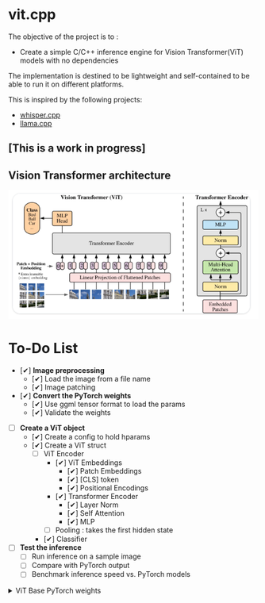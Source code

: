 # vit.cpp
The objective of the project is to :

* Create a simple C/C++ inference engine for Vision Transformer(ViT) models with no dependencies

The implementation is destined to be lightweight and self-contained to be able to run it on different platforms.

This is inspired by the following projects:
* [whisper.cpp](https://github.com/ggerganov/whisper.cpp)
* [llama.cpp](https://github.com/ggerganov/llama.cpp)

## [This is a work in progress]
## Vision Transformer architecture

![Vision Transfomer overview](assets/image.png)

# To-Do List

- [&#10004;] **Image preprocessing**
  - [&#10004;] Load the image from a file name
  - [&#10004;] Image patching
- [&#10004;] **Convert the PyTorch weights**
  - [&#10004;] Use ggml tensor format to load the params
  - [&#10004;] Validate the weights
- [ ] **Create a ViT object**
  - [&#10004;] Create a config to hold hparams
  - [&#10004;] Create a ViT struct
    - [ ] ViT Encoder
        - [&#10004;] ViT Embeddings
            - [&#10004;] Patch Embeddings
            - [&#10004;] [CLS] token
            - [&#10004;] Positional Encodings
        - [&#10004;] Transformer Encoder
            - [&#10004;] Layer Norm
            - [&#10004;] Self Attention
            - [&#10004;] MLP
        - [ ] Pooling : takes the first hidden state
    - [&#10004;] Classifier
- [ ] **Test the inference**
  - [ ] Run inference on a sample image
  - [ ] Compare with PyTorch output
  - [ ] Benchmark inference speed vs. PyTorch models

<details>
<summary>ViT Base PyTorch weights</summary>

    cls_token                   : [1, 1, 768]
    pos_embed                   : [1, 785, 768]
    patch_embed.proj.weight     : [768, 3, 8, 8]
    patch_embed.proj.bias       : [768]
    blocks.0.norm1.weight       : [768]
    blocks.0.norm1.bias         : [768]
    blocks.0.attn.qkv.weight    : [2304, 768]
    blocks.0.attn.qkv.bias      : [2304]
    blocks.0.attn.proj.weight   : [768, 768]
    blocks.0.attn.proj.bias     : [768]
    blocks.0.norm2.weight       : [768]
    blocks.0.norm2.bias         : [768]
    blocks.0.mlp.fc1.weight     : [3072, 768]
    blocks.0.mlp.fc1.bias       : [3072]
    blocks.0.mlp.fc2.weight     : [768, 3072]
    blocks.0.mlp.fc2.bias       : [768]
    blocks.1.norm1.weight       : [768]
    blocks.1.norm1.bias         : [768]
    blocks.1.attn.qkv.weight    : [2304, 768]
    blocks.1.attn.qkv.bias      : [2304]
    blocks.1.attn.proj.weight   : [768, 768]
    blocks.1.attn.proj.bias     : [768]
    blocks.1.norm2.weight       : [768]
    blocks.1.norm2.bias         : [768]
    blocks.1.mlp.fc1.weight     : [3072, 768]
    blocks.1.mlp.fc1.bias       : [3072]
    blocks.1.mlp.fc2.weight     : [768, 3072]
    blocks.1.mlp.fc2.bias       : [768]
    blocks.2.norm1.weight       : [768]
    blocks.2.norm1.bias         : [768]
    blocks.2.attn.qkv.weight    : [2304, 768]
    blocks.2.attn.qkv.bias      : [2304]
    blocks.2.attn.proj.weight   : [768, 768]
    blocks.2.attn.proj.bias     : [768]
    blocks.2.norm2.weight       : [768]
    blocks.2.norm2.bias         : [768]
    blocks.2.mlp.fc1.weight     : [3072, 768]
    blocks.2.mlp.fc1.bias       : [3072]
    blocks.2.mlp.fc2.weight     : [768, 3072]
    blocks.2.mlp.fc2.bias       : [768]
    blocks.3.norm1.weight       : [768]
    blocks.3.norm1.bias         : [768]
    blocks.3.attn.qkv.weight    : [2304, 768]
    blocks.3.attn.qkv.bias      : [2304]
    blocks.3.attn.proj.weight   : [768, 768]
    blocks.3.attn.proj.bias     : [768]
    blocks.3.norm2.weight       : [768]
    blocks.3.norm2.bias         : [768]
    blocks.3.mlp.fc1.weight     : [3072, 768]
    blocks.3.mlp.fc1.bias       : [3072]
    blocks.3.mlp.fc2.weight     : [768, 3072]
    blocks.3.mlp.fc2.bias       : [768]
    blocks.4.norm1.weight       : [768]
    blocks.4.norm1.bias         : [768]
    blocks.4.attn.qkv.weight    : [2304, 768]
    blocks.4.attn.qkv.bias      : [2304]
    blocks.4.attn.proj.weight   : [768, 768]
    blocks.4.attn.proj.bias     : [768]
    blocks.4.norm2.weight       : [768]
    blocks.4.norm2.bias         : [768]
    blocks.4.mlp.fc1.weight     : [3072, 768]
    blocks.4.mlp.fc1.bias       : [3072]
    blocks.4.mlp.fc2.weight     : [768, 3072]
    blocks.4.mlp.fc2.bias       : [768]
    blocks.5.norm1.weight       : [768]
    blocks.5.norm1.bias         : [768]
    blocks.5.attn.qkv.weight    : [2304, 768]
    blocks.5.attn.qkv.bias      : [2304]
    blocks.5.attn.proj.weight   : [768, 768]
    blocks.5.attn.proj.bias     : [768]
    blocks.5.norm2.weight       : [768]
    blocks.5.norm2.bias         : [768]
    blocks.5.mlp.fc1.weight     : [3072, 768]
    blocks.5.mlp.fc1.bias       : [3072]
    blocks.5.mlp.fc2.weight     : [768, 3072]
    blocks.5.mlp.fc2.bias       : [768]
    blocks.6.norm1.weight       : [768]
    blocks.6.norm1.bias         : [768]
    blocks.6.attn.qkv.weight    : [2304, 768]
    blocks.6.attn.qkv.bias      : [2304]
    blocks.6.attn.proj.weight   : [768, 768]
    blocks.6.attn.proj.bias     : [768]
    blocks.6.norm2.weight       : [768]
    blocks.6.norm2.bias         : [768]
    blocks.6.mlp.fc1.weight     : [3072, 768]
    blocks.6.mlp.fc1.bias       : [3072]
    blocks.6.mlp.fc2.weight     : [768, 3072]
    blocks.6.mlp.fc2.bias       : [768]
    blocks.7.norm1.weight       : [768]
    blocks.7.norm1.bias         : [768]
    blocks.7.attn.qkv.weight    : [2304, 768]
    blocks.7.attn.qkv.bias      : [2304]
    blocks.7.attn.proj.weight   : [768, 768]
    blocks.7.attn.proj.bias     : [768]
    blocks.7.norm2.weight       : [768]
    blocks.7.norm2.bias         : [768]
    blocks.7.mlp.fc1.weight     : [3072, 768]
    blocks.7.mlp.fc1.bias       : [3072]
    blocks.7.mlp.fc2.weight     : [768, 3072]
    blocks.7.mlp.fc2.bias       : [768]
    blocks.8.norm1.weight       : [768]
    blocks.8.norm1.bias         : [768]
    blocks.8.attn.qkv.weight    : [2304, 768]
    blocks.8.attn.qkv.bias      : [2304]
    blocks.8.attn.proj.weight   : [768, 768]
    blocks.8.attn.proj.bias     : [768]
    blocks.8.norm2.weight       : [768]
    blocks.8.norm2.bias         : [768]
    blocks.8.mlp.fc1.weight     : [3072, 768]
    blocks.8.mlp.fc1.bias       : [3072]
    blocks.8.mlp.fc2.weight     : [768, 3072]
    blocks.8.mlp.fc2.bias       : [768]
    blocks.9.norm1.weight       : [768]
    blocks.9.norm1.bias         : [768]
    blocks.9.attn.qkv.weight    : [2304, 768]
    blocks.9.attn.qkv.bias      : [2304]
    blocks.9.attn.proj.weight   : [768, 768]
    blocks.9.attn.proj.bias     : [768]
    blocks.9.norm2.weight       : [768]
    blocks.9.norm2.bias         : [768]
    blocks.9.mlp.fc1.weight     : [3072, 768]
    blocks.9.mlp.fc1.bias       : [3072]
    blocks.9.mlp.fc2.weight     : [768, 3072]
    blocks.9.mlp.fc2.bias       : [768]
    blocks.10.norm1.weight      : [768]
    blocks.10.norm1.bias        : [768]
    blocks.10.attn.qkv.weight   : [2304, 768]
    blocks.10.attn.qkv.bias     : [2304]
    blocks.10.attn.proj.weight  : [768, 768]
    blocks.10.attn.proj.bias    : [768]
    blocks.10.norm2.weight      : [768]
    blocks.10.norm2.bias        : [768]
    blocks.10.mlp.fc1.weight    : [3072, 768]
    blocks.10.mlp.fc1.bias      : [3072]
    blocks.10.mlp.fc2.weight    : [768, 3072]
    blocks.10.mlp.fc2.bias      : [768]
    blocks.11.norm1.weight      : [768]
    blocks.11.norm1.bias        : [768]
    blocks.11.attn.qkv.weight   : [2304, 768]
    blocks.11.attn.qkv.bias     : [2304]
    blocks.11.attn.proj.weight  : [768, 768]
    blocks.11.attn.proj.bias    : [768]
    blocks.11.norm2.weight      : [768]
    blocks.11.norm2.bias        : [768]
    blocks.11.mlp.fc1.weight    : [3072, 768]
    blocks.11.mlp.fc1.bias      : [3072]
    blocks.11.mlp.fc2.weight    : [768, 3072]
    blocks.11.mlp.fc2.bias      : [768]
    norm.weight                 : [768]
    norm.bias                   : [768]
    head.weight                 : [1000, 768]
    head.bias                   : [1000]
</details>